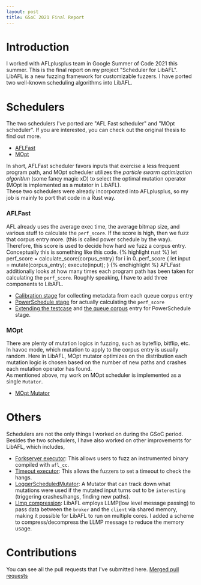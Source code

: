 ```yaml
---
layout: post
title: GSoC 2021 Final Report
---
```


# Introduction
I worked with AFLplusplus team in Google Summer of Code 2021 this summer. This is the final report on my project "Scheduler for LibAFL". LibAFL is a new fuzzing framework for customizable fuzzers. I have ported two well-known scheduling algorithms into LibAFL.

# Schedulers
The two schedulers I've ported are "AFL Fast scheduler" and "MOpt scheduler". If you are interested, you can check out the original thesis to find out more.  
- [AFLFast](https://mboehme.github.io/paper/CCS16.pdf)  
- [MOpt](https://www.usenix.org/system/files/sec19-lyu.pdf)  

In short, AFLFast scheduler favors inputs that exercise a less frequent program path, and MOpt scheduler utilizes the *particle swarm optimization algorithm* (some fancy magic xD) to select the optimal mutation operator (MOpt is implemented as a mutator in LibAFL).   
These two schedulers were already incorporated into AFLplusplus, so my job is mainly to port that code in a Rust way.  

### AFLFast
AFL already uses the average exec time, the average bitmap size, and various stuff to calculate the `perf_score`. If the score is high, then we fuzz that corpus entry more. (this is called power schedule by the way). Therefore, this score is used to decide how hard we fuzz a corpus entry. Conceptually this is something like this code. 
{% highlight rust %}
let perf_score = calculate_score(corpus_entry)
for i in 0..perf_score {
    let input = mutate(corpus_entry);
    execute(input);
}
{% endhighlight %}
AFLFast additionally looks at how many times each program path has been taken for calculating the `perf_score`. Roughly speaking, I have to add three components to LibAFL.

- [Calibration stage](https://github.com/AFLplusplus/LibAFL/blob/main/libafl/src/stages/calibrate.rs) for collecting metadata from each queue corpus entry
- [PowerSchedule stage](https://github.com/AFLplusplus/LibAFL/blob/main/libafl/src/stages/power.rs) for actually calculating the `perf_score`
- [Extending the testcase](https://github.com/AFLplusplus/LibAFL/blob/main/libafl/src/corpus/testcase.rs) and [the queue corpus](https://github.com/AFLplusplus/LibAFL/blob/main/libafl/src/corpus/powersched.rs) entry for PowerSchedule stage.

### MOpt
There are plenty of mutation logics in fuzzing, such as byteflip, bitflip, etc. In havoc mode, which mutation to apply to the corpus entry is usually random. Here in LibAFL, MOpt mutator optimizes on the distribution each mutation logic is chosen based on the number of new paths and crashes each mutation operator has found.  
As mentioned above, my work on MOpt scheduler is implemented as a single `Mutator`.
- [MOpt Mutator](https://github.com/AFLplusplus/LibAFL/blob/main/libafl/src/mutators/mopt_mutator.rs)

# Others
Schedulers are not the only things I worked on during the GSoC period. Besides the two schedulers, I have also worked on other improvements for LibAFL, which includes,

- [Forkserver executor](https://github.com/AFLplusplus/LibAFL/blob/main/libafl/src/executors/forkserver.rs): This allows users to fuzz an instrumented binary compiled with `afl_cc`.
- [Timeout executor](https://github.com/AFLplusplus/LibAFL/blob/main/libafl/src/executors/timeout.rs): This allows the fuzzers to set a timeout to check the hangs.
- [LoggerScheduledMutator](https://github.com/AFLplusplus/LibAFL/blob/main/libafl/src/mutators/scheduled.rs): A Mutator that can track down what mutations were used if the mutated input turns out to be `interesting` (triggering crashes/hangs, finding new paths).
- [Llmp compression](https://github.com/AFLplusplus/LibAFL/blob/main/libafl/src/bolts/compress.rs): LibAFL employs LLMP(low level message passing) to pass data between the `broker` and the `client` via shared memory, making it possible for LibAFL to run on multiple cores. I added a scheme to compress/decompress the LLMP message to reduce the memory usage.
# Contributions
You can see all the pull requests that I've submitted here.
[Merged pull requests](https://github.com/AFLplusplus/LibAFL/pulls?q=is%3Apr+author%3Atokatoka+is%3Amerged)
